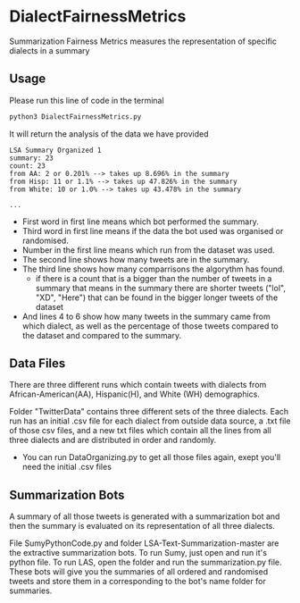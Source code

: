 # DialectFairnessMetrics
Summarization Fairness Metrics measures the representation of specific dialects in a summary

## Usage
Please run this line of code in the terminal 
``` python 
python3 DialectFairnessMetrics.py
```
It will return the analysis of the data we have provided
``` text
LSA Summary Organized 1
summary: 23
count: 23
from AA: 2 or 0.201% --> takes up 8.696% in the summary
from Hisp: 11 or 1.1% --> takes up 47.826% in the summary
from White: 10 or 1.0% --> takes up 43.478% in the summary

...
```
- First word in first line means which bot performed the summary. 
- Third word in first line means if the data the bot used was organised or randomised.
- Number in the first line means which run from the dataset was used.
- The second line shows how many tweets are in the summary.
- The third line shows how many comparrisons the algorythm has found.
	- if there is a count that is a bigger than the number of tweets in a summary that means in the summary there are shorter tweets ("lol", "XD", "Here") that can be found in the bigger longer tweets of the dataset
- And lines 4 to 6 show how many tweets in the summary came from which dialect, as well as the percentage of those tweets compared to the dataset and compared to the summary. 

## Data Files
There are three different runs which contain tweets with dialects from African-American(AA), Hispanic(H), and White (WH) demographics. 



Folder "TwitterData" contains three different sets of the three dialects. Each run has an initial .csv file for each dialect from outside data source, a .txt file of those csv files, and a new txt files which contain all the lines from all three dialects and are distributed in order and randomly. 
 - You can run DataOrganizing.py to get all those files again, exept you'll need the initial .csv files

## Summarization Bots
A summary of all those tweets is generated with a summarization bot and then the summary is evaluated on its representation of all three dialects. 
 
File SumyPythonCode.py and folder LSA-Text-Summarization-master are the extractive summarization bots. To run Sumy, just open and run it's python file. To run LAS, open the folder and run the summarization.py file. These bots will give you the summaries of all ordered and randomised tweets and store them in a corresponding to the bot's name folder for summaries. 
